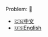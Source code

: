 Problem: :link: 
- [:cn:中文](https://leetcode-cn.com/problems/remove-nth-node-from-end-of-list)
- [:us:English](https://leetcode.com/problems/remove-nth-node-from-end-of-list)